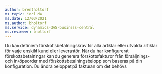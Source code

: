 ```yaml
---
author: brentholtorf
ms.topic: include
ms.date: 12/03/2021
ms.author: bholtorf
ms.service: dynamics-365-business-central
ms.reviewer: bholtorf
---
```

Du kan definiera förskottsbetalningskrav för alla artiklar eller utvalda artiklar för varje enskild kund eller leverantör. När du har konfigurerat förskottsbetalningar kan du generera förskottsfakturor från försäljnings- och inköpsorder med förskottsbetalningsbelopp som baseras på din konfiguration. Du ändra beloppet på fakturan om det behövs.  
